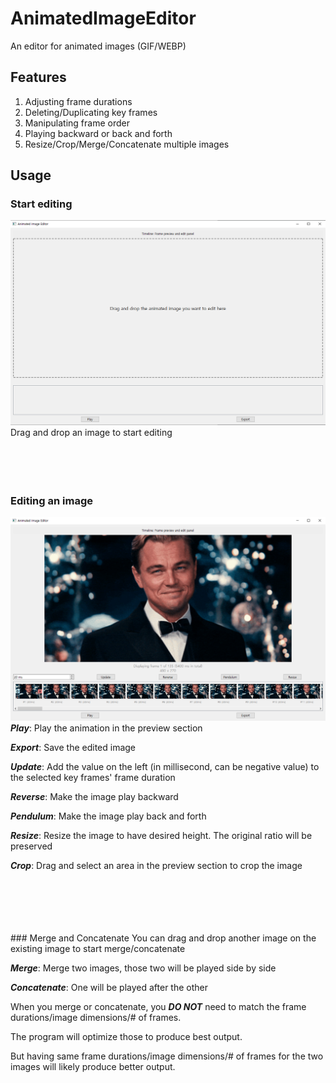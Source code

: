 # AnimatedImageEditor
An editor for animated images (GIF/WEBP)
## Features
1. Adjusting frame durations
2. Deleting/Duplicating key frames
3. Manipulating frame order
4. Playing backward or back and forth
5. Resize/Crop/Merge/Concatenate multiple images

## Usage
### Start editing
![main](./imgs/1.png)
Drag and drop an image to start editing
<br/>
<br/>
<br/>
<br/>
<br/>
### Editing an image
![edit](./imgs/2.png)
***Play***: Play the animation in the preview section

***Export***: Save the edited image

***Update***: Add the value on the left (in millisecond, can be negative value) to the selected key frames' frame duration

***Reverse***: Make the image play backward

***Pendulum***: Make the image play back and forth

***Resize***: Resize the image to have desired height. The original ratio will be preserved

***Crop***: Drag and select an area in the preview section to crop the image

<br/>
<br/>
<br/>
<br/>
<br/>
### Merge and Concatenate
You can drag and drop another image on the existing image to start merge/concatenate

***Merge***: Merge two images, those two will be played side by side

***Concatenate***: One will be played after the other

When you merge or concatenate, you ***DO NOT*** need to match the frame durations/image dimensions/# of frames.

The program will optimize those to produce best output.

But having same frame durations/image dimensions/# of frames for the two images will likely produce better output.
